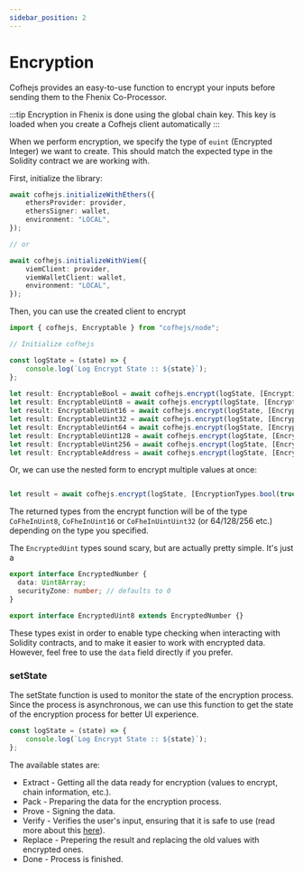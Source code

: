 ```yaml
---
sidebar_position: 2
---
```


# Encryption

Cofhejs provides an easy-to-use function to encrypt your inputs before sending them to the Fhenix Co-Processor.

:::tip
Encryption in Fhenix is done using the global chain key. This key is loaded when you create a Cofhejs client automatically
:::

When we perform encryption, we specify the type of `euint` (Encrypted Integer) we want to create. This should match the expected type in the Solidity contract we are working with.

First, initialize the library:

```Typescript
await cofhejs.initializeWithEthers({
    ethersProvider: provider,
    ethersSigner: wallet,
    environment: "LOCAL",
});

// or

await cofhejs.initializeWithViem({
    viemClient: provider,
    viemWalletClient: wallet,
    environment: "LOCAL",
});
```

Then, you can use the created client to encrypt

```Typescript
import { cofhejs, Encryptable } from "cofhejs/node";

// Initialize cofhejs

const logState = (state) => {
    console.log(`Log Encrypt State :: ${state}`);
};
    
let result: EncryptableBool = await cofhejs.encrypt(logState, [EncryptionTypes.bool(true)]);
let result: EncryptableUint8 = await cofhejs.encrypt(logState, [EncryptionTypes.uint8(10)]);
let result: EncryptableUint16 = await cofhejs.encrypt(logState, [EncryptionTypes.uint16(10)]);
let result: EncryptableUint32 = await cofhejs.encrypt(logState, [EncryptionTypes.uint32(10)]);
let result: EncryptableUint64 = await cofhejs.encrypt(logState, [EncryptionTypes.uint64(10)]);
let result: EncryptableUint128 = await cofhejs.encrypt(logState, [EncryptionTypes.uint128(10)]);
let result: EncryptableUint256 = await cofhejs.encrypt(logState, [EncryptionTypes.uint256(10)]);
let result: EncryptableAddress = await cofhejs.encrypt(logState, [EncryptionTypes.address("0x1234567890123456789012345678901234567890")]);
```

Or, we can use the nested form to encrypt multiple values at once:

```javascript

let result = await cofhejs.encrypt(logState, [EncryptionTypes.bool(true), EncryptionTypes.uint8(10), EncryptionTypes.uint16(10), EncryptionTypes.uint32(10), EncryptionTypes.uint64(10), EncryptionTypes.uint128(10), EncryptionTypes.uint256(10), EncryptionTypes.address("0x1234567890123456789012345678901234567890")]);

```

The returned types from the encrypt function will be of the type `CoFheInUint8`, `CoFheInUint16` or `CoFheInUintUint32` (or 64/128/256 etc.) depending on the type you specified.

The `EncryptedUint` types sound scary, but are actually pretty simple. It's just a

```typescript
export interface EncryptedNumber {
  data: Uint8Array;
  securityZone: number; // defaults to 0
}

export interface EncryptedUint8 extends EncryptedNumber {}
```

These types exist in order to enable type checking when interacting with Solidity contracts, and to make it easier to work with encrypted data.  
However, feel free to use the `data` field directly if you prefer.

### setState

The setState function is used to monitor the state of the encryption process.
Since the process is asynchronous, we can use this function to get the state of the encryption process for better UI experience.

```typescript
const logState = (state) => {
    console.log(`Log Encrypt State :: ${state}`);
};
```
The available states are:
- Extract - Getting all the data ready for encryption (values to encrypt, chain information, etc.).
- Pack - Preparing the data for the encryption process.
- Prove - Signing the data.
- Verify - Verifies the user's input, ensuring that it is safe to use (read more about this [here](/docs/devdocs/architecture/internal-utilities/verifier)).
- Replace - Prepering the result and replacing the old values with encrypted ones.
- Done - Process is finished.